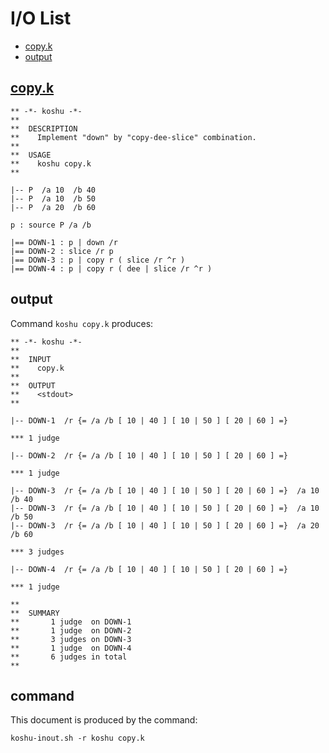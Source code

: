 # I/O List

- [copy.k](#copyk)
- [output](#output)



## [copy.k](copy.k)

```
** -*- koshu -*-
**
**  DESCRIPTION
**    Implement "down" by "copy-dee-slice" combination.
**
**  USAGE
**    koshu copy.k
**

|-- P  /a 10  /b 40
|-- P  /a 10  /b 50
|-- P  /a 20  /b 60

p : source P /a /b

|== DOWN-1 : p | down /r
|== DOWN-2 : slice /r p
|== DOWN-3 : p | copy r ( slice /r ^r )
|== DOWN-4 : p | copy r ( dee | slice /r ^r )
```



## output


Command `koshu copy.k` produces:

```
** -*- koshu -*-
**
**  INPUT
**    copy.k
**
**  OUTPUT
**    <stdout>
**

|-- DOWN-1  /r {= /a /b [ 10 | 40 ] [ 10 | 50 ] [ 20 | 60 ] =}

*** 1 judge 

|-- DOWN-2  /r {= /a /b [ 10 | 40 ] [ 10 | 50 ] [ 20 | 60 ] =}

*** 1 judge 

|-- DOWN-3  /r {= /a /b [ 10 | 40 ] [ 10 | 50 ] [ 20 | 60 ] =}  /a 10  /b 40
|-- DOWN-3  /r {= /a /b [ 10 | 40 ] [ 10 | 50 ] [ 20 | 60 ] =}  /a 10  /b 50
|-- DOWN-3  /r {= /a /b [ 10 | 40 ] [ 10 | 50 ] [ 20 | 60 ] =}  /a 20  /b 60

*** 3 judges

|-- DOWN-4  /r {= /a /b [ 10 | 40 ] [ 10 | 50 ] [ 20 | 60 ] =}

*** 1 judge 

**
**  SUMMARY
**       1 judge  on DOWN-1
**       1 judge  on DOWN-2
**       3 judges on DOWN-3
**       1 judge  on DOWN-4
**       6 judges in total
**
```



## command

This document is produced by the command:

```
koshu-inout.sh -r koshu copy.k
```
